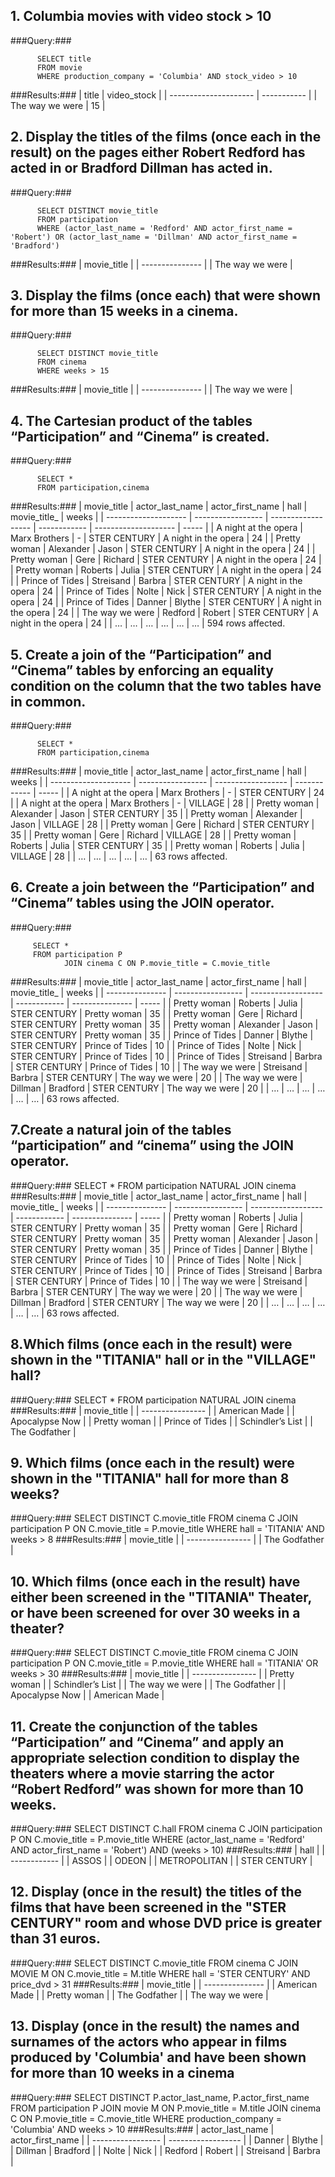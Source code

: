 ## 1. Columbia movies with video stock > 10
###Query:###

          SELECT title
          FROM movie
          WHERE production_company = 'Columbia' AND stock_video > 10
		  
###Results:###
| title                 | video_stock |
| --------------------- | ----------- |
| The way we were       | 15          |

## 2. Display the titles of the films (once each in the result) on the pages either Robert Redford has acted in or Bradford Dillman has acted in.
###Query:###

          SELECT DISTINCT movie_title
          FROM participation
          WHERE (actor_last_name = 'Redford' AND actor_first_name = 'Robert') OR (actor_last_name = 'Dillman' AND actor_first_name = 'Bradford')
		  
###Results:###
| movie_title     |
| --------------- |
| The way we were |

## 3. Display the films (once each) that were shown for more than 15 weeks in a cinema.
###Query:###

          SELECT DISTINCT movie_title
          FROM cinema
          WHERE weeks > 15
		  
###Results:###
| movie_title     |
| --------------- |
| The way we were |

## 4. The Cartesian product of the tables “Participation” and “Cinema” is created.
###Query:###

          SELECT *
          FROM participation,cinema
		  
###Results:###
| movie_title          | actor_last_name   | actor_first_name   | hall         | movie_title_         | weeks |
| -------------------- | ----------------- | ------------------ | ------------ | -------------------- | ----- |
| A night at the opera | Marx Brothers     | -                  | STER CENTURY | A night in the opera | 24    |
| Pretty woman         | Alexander         | Jason              | STER CENTURY | A night in the opera | 24    |
| Pretty woman         | Gere              | Richard            | STER CENTURY | A night in the opera | 24    |
| Pretty woman         | Roberts           | Julia              | STER CENTURY | A night in the opera | 24    |
| Prince of Tides      | Streisand         | Barbra             | STER CENTURY | A night in the opera | 24    |
| Prince of Tides      | Nolte             | Nick               | STER CENTURY | A night in the opera | 24    |
| Prince of Tides      | Danner            | Blythe             | STER CENTURY | A night in the opera | 24    |
| The way we were      | Redford           | Robert             | STER CENTURY | A night in the opera | 24    |
| …                    | …                 | …                  | …            | …                    | …     |
594 rows affected.

## 5. Create a join of the “Participation” and “Cinema” tables by enforcing an equality condition on the column that the two tables have in common.
###Query:###

          SELECT *
          FROM participation,cinema
		  
###Results:###
| movie_title          | actor_last_name   | actor_first_name   | hall         | weeks |
| -------------------- | ----------------- | ------------------ | ------------ | ----- |
| A night at the opera | Marx Brothers     | -                  | STER CENTURY | 24    |
| A night at the opera | Marx Brothers     | -                  | VILLAGE      | 28    |
| Pretty woman         | Alexander         | Jason              | STER CENTURY | 35    |
| Pretty woman         | Alexander         | Jason              | VILLAGE      | 28    |
| Pretty woman         | Gere              | Richard            | STER CENTURY | 35    |
| Pretty woman         | Gere              | Richard            | VILLAGE      | 28    |
| Pretty woman         | Roberts           | Julia              | STER CENTURY | 35    |
| Pretty woman         | Roberts           | Julia              | VILLAGE      | 28    |
| …                    | …                 | …                  | …            | …     |
63 rows affected.

## 6. Create a join between the “Participation” and “Cinema” tables using the JOIN operator.
###Query:###

         SELECT *
         FROM participation P 
		 		JOIN cinema C ON P.movie_title = C.movie_title
		 
###Results:###
| movie_title     | actor_last_name   | actor_first_name   | hall         | movie_title_    | weeks |
| --------------- | ----------------- | ------------------ | ------------ | --------------- | ----- |
| Pretty woman    | Roberts           | Julia              | STER CENTURY | Pretty woman    | 35    |
| Pretty woman    | Gere              | Richard            | STER CENTURY | Pretty woman    | 35    |
| Pretty woman    | Alexander         | Jason              | STER CENTURY | Pretty woman    | 35    |
| Prince of Tides | Danner            | Blythe             | STER CENTURY | Prince of Tides | 10    |
| Prince of Tides | Nolte             | Nick               | STER CENTURY | Prince of Tides | 10    |
| Prince of Tides | Streisand         | Barbra             | STER CENTURY | Prince of Tides | 10    |
| The way we were | Streisand         | Barbra             | STER CENTURY | The way we were | 20    |
| The way we were | Dillman           | Bradford           | STER CENTURY | The way we were | 20    |
| …               | …                 | …                  | …            | …               | …     |
63 rows affected.

## 7.Create a natural join of the tables “participation” and “cinema” using the JOIN operator.
###Query:###
        SELECT *
	      FROM participation NATURAL JOIN cinema
###Results:###
| movie_title     | actor_last_name   | actor_first_name   | hall         | movie_title_    | weeks |
| --------------- | ----------------- | ------------------ | ------------ | --------------- | ----- |
| Pretty woman    | Roberts           | Julia              | STER CENTURY | Pretty woman    | 35    |
| Pretty woman    | Gere              | Richard            | STER CENTURY | Pretty woman    | 35    |
| Pretty woman    | Alexander         | Jason              | STER CENTURY | Pretty woman    | 35    |
| Prince of Tides | Danner            | Blythe             | STER CENTURY | Prince of Tides | 10    |
| Prince of Tides | Nolte             | Nick               | STER CENTURY | Prince of Tides | 10    |
| Prince of Tides | Streisand         | Barbra             | STER CENTURY | Prince of Tides | 10    |
| The way we were | Streisand         | Barbra             | STER CENTURY | The way we were | 20    |
| The way we were | Dillman           | Bradford           | STER CENTURY | The way we were | 20    |
| …               | …                 | …                  | …            | …               | …     |
63 rows affected.

## 8.Which films (once each in the result) were shown in the "TITANIA" hall or in the "VILLAGE" hall?
###Query:###
        SELECT *
	      FROM participation NATURAL JOIN cinema
###Results:###
| movie_title      |
| ---------------- |
| American Made    |
| Apocalypse Now   |
| Pretty woman     |
| Prince of Tides  |
| Schindler’s List |
| The Godfather    |
            
## 9. Which films (once each in the result) were shown in the "TITANIA" hall for more than 8 weeks?
###Query:###
        SELECT DISTINCT C.movie_title
	      FROM cinema C JOIN participation P ON C.movie_title = P.movie_title
	      WHERE hall = 'TITANIA' AND weeks > 8
###Results:###
| movie_title      |
| ---------------- |
| The Godfather    |
            
## 10. Which films (once each in the result) have either been screened in the "TITANIA" Theater, or have been screened for over 30 weeks in a theater?
###Query:###
        SELECT DISTINCT C.movie_title
		    FROM cinema C JOIN participation P ON C.movie_title = P.movie_title
		    WHERE hall = 'TITANIA' OR weeks > 30
###Results:###
| movie_title      |
| ---------------- |
| Pretty woman     |
| Schindler’s List |
| The way we were  |
| The Godfather    |
| Apocalypse Now   |
| American Made    |


## 11. Create the conjunction of the tables “Participation” and “Cinema” and apply an appropriate selection condition to display the theaters where a movie starring the actor “Robert Redford” was shown for more than 10 weeks.
###Query:###
        SELECT DISTINCT C.hall
        FROM cinema C JOIN participation P ON C.movie_title = P.movie_title
        WHERE (actor_last_name = 'Redford' AND actor_first_name = 'Robert') AND (weeks > 10)
###Results:###
| hall         |
| ------------ |
| ASSOS        |
| ODEON        |
| METROPOLITAN |
| STER CENTURY |
        
## 12. Display (once in the result) the titles of the films that have been screened in the "STER CENTURY" room and whose DVD price is greater than 31 euros.
###Query:###
        SELECT DISTINCT C.movie_title
	      FROM cinema C JOIN MOVIE M ON C.movie_title = M.title
	      WHERE hall = 'STER CENTURY' AND price_dvd > 31
###Results:###
| movie_title    |
| --------------- |
| American Made   |
| Pretty woman    |
| The Godfather   |
| The way we were |
## 13. Display (once in the result) the names and surnames of the actors who appear in films produced by 'Columbia' and have been shown for more than 10 weeks in a cinema
###Query:###
        SELECT DISTINCT P.actor_last_name, P.actor_first_name
      	FROM participation P JOIN movie M ON P.movie_title = M.title
      				JOIN cinema C ON P.movie_title = C.movie_title
      	WHERE production_company = 'Columbia' AND weeks > 10 
###Results:###
| actor_last_name   | actor_first_name   |
| ----------------- | ------------------ |
| Danner            | Blythe             |
| Dillman           | Bradford           |
| Nolte             | Nick               |
| Redford           | Robert             |
| Streisand         | Barbra             |

